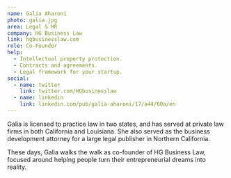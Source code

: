```yaml
---
name: Galia Aharoni
photo: galia.jpg
area: Legal & HR
company: HG Business Law 
link: hgbusinesslaw.com
role: Co-Founder
help:
  - Intellectual property protection.
  - Contracts and agreements.
  - Legal framework for your startup.
social:
  - name: twitter
    link: twitter.com/HGbusinesslaw
  - name: linkedin
    link: linkedin.com/pub/galia-aharoni/17/a44/60a/en
---
```


Galia is licensed to practice law in two states, and has served at private law firms in both California and Louisiana. She also served as the business development attorney for a large legal publisher in Northern California.

These days, Galia walks the walk as co-founder of HG Business Law, focused around helping people turn their entrepreneurial dreams into reality.
